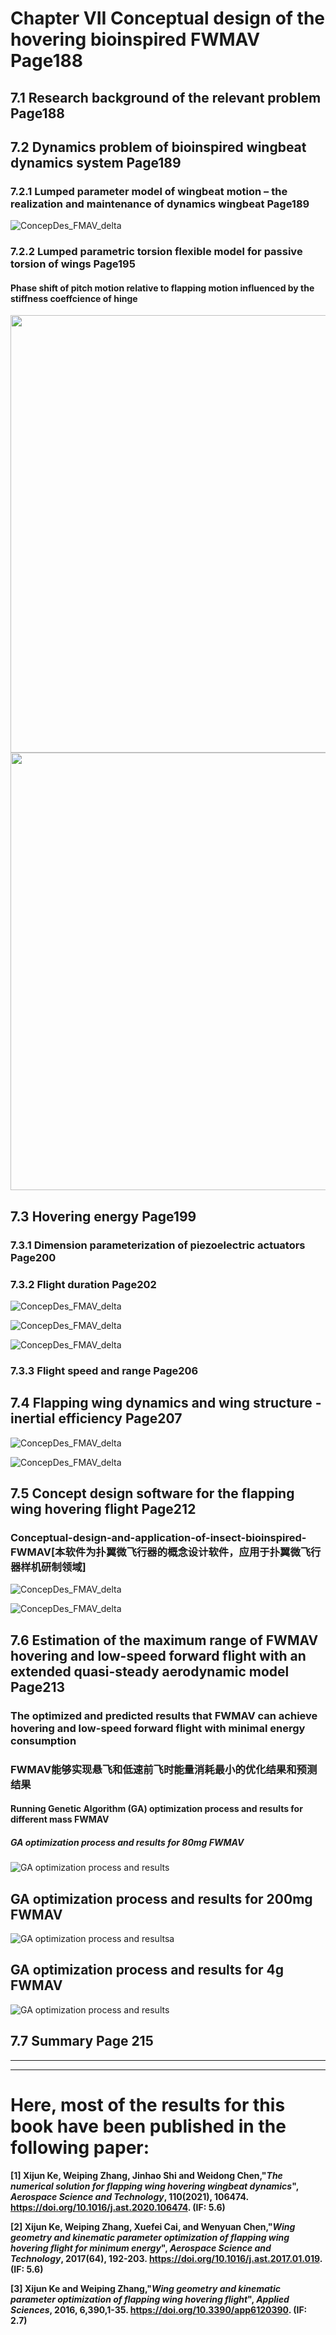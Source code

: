 ﻿# Chapter VII Conceptual design of the hovering bioinspired FWMAV	Page188

## 7.1 Research background of the relevant problem	Page188

## 7.2 Dynamics problem of bioinspired wingbeat dynamics system 	Page189

### 7.2.1 Lumped parameter model of wingbeat motion – the realization and maintenance of dynamics wingbeat	Page189

![ConcepDes_FMAV_delta](https://github.com/xijunke/ConcepDes_FMAV_delta/blob/master/pic_png_tif_pdf_eps_bmp/png/%E8%A7%84%E5%AE%9A%E7%9A%84%E8%B0%90%E6%B3%A2%E6%8B%8D%E6%89%93%E8%A7%92%E5%92%8C%E6%89%AD%E8%BD%AC%E8%A7%92_%E5%9C%A8%E4%B8%8D%E5%90%8C%E7%9A%84%E6%94%BB%E8%A7%92alpha_0%E4%B8%8B%E7%9A%84%E9%98%BB%E5%B0%BC%E5%8A%9B%E9%9A%8F%E6%97%A0%E9%87%8F%E7%BA%B2%E6%97%B6%E9%97%B4%E7%9A%84%E5%8F%98%E5%8C%962.png)

### 7.2.2 Lumped parametric torsion flexible model for passive torsion of wings 	Page195

#### Phase shift of pitch motion relative to flapping motion influenced by the stiffness coeffcience of hinge

<div align=center>
<img src="https://github.com/xijunke/phase_shift/blob/master/pic_png_tif_eps_pdf/png/phase_shift_D_Ishihara2.png" width="1200" height="700"/>
</div>
<div align=center>
<img src="https://github.com/xijunke/phase_shift/blob/master/pic_png_tif_eps_pdf/png/Euler_Motion_Eq6_fruitfly_4itemTorq2_1_phaseshift.png" width="1200" height="700"/>
</div>

## 7.3 Hovering energy	  Page199

### 7.3.1 Dimension parameterization of piezoelectric actuators	    Page200

### 7.3.2 Flight duration	Page202

![ConcepDes_FMAV_delta](https://github.com/xijunke/ConcepDes_FMAV_delta/blob/master/pic_png_tif_pdf_eps_bmp/png/%E5%B7%B2%E7%9F%A5%E6%89%91%E7%BF%BC%E5%BE%AE%E9%A3%9E%E8%A1%8C%E5%99%A8%E8%B4%A8%E9%87%8F_%E9%A3%9E%E8%A1%8C%E6%97%B6%E9%95%BF%E5%8F%96%E5%86%B3%E4%BA%8E%E7%BF%85%E8%86%80%E9%95%BF%E5%BA%A6%E7%9A%84%E4%BA%8C%E6%AC%A1%E6%96%B9.png)

![ConcepDes_FMAV_delta](https://github.com/xijunke/ConcepDes_FMAV_delta/blob/master/pic_png_tif_pdf_eps_bmp/png/%E6%9C%80%E5%B0%8F%E7%BF%85%E8%86%80%E9%95%BF%E5%BA%A6%E4%B8%8EFMAV%E8%B4%A8%E9%87%8F%E7%9A%84%E5%85%B3%E7%B3%BB.png)

![ConcepDes_FMAV_delta](https://github.com/xijunke/ConcepDes_FMAV_delta/blob/master/pic_png_tif_pdf_eps_bmp/png/%E6%9C%80%E5%B0%8F%E7%BF%85%E8%86%80%E9%95%BF%E5%BA%A6%E4%B8%8EFMAV%E8%B4%A8%E9%87%8F(%E5%8F%A6%E5%A4%96%E9%99%84%E5%8A%A00_1kg%E8%B4%9F%E8%BD%BD)%E7%9A%84%E5%85%B3%E7%B3%BB.png)

### 7.3.3 Flight speed and range	Page206

## 7.4 Flapping wing dynamics and wing structure - inertial efficiency	Page207

![ConcepDes_FMAV_delta](https://github.com/xijunke/ConcepDes_FMAV_delta/blob/master/pic_png_tif_pdf_eps_bmp/png/%E7%BF%85%E8%86%80%E6%83%AF%E6%80%A7%E7%BB%93%E6%9E%84%E6%9E%81%E9%99%90%E4%B8%8B%E7%A1%AE%E5%AE%9A%E7%9A%84%E6%9C%80%E5%B0%8F%E7%BF%85%E8%86%80%E9%95%BF%E5%BA%A6%E4%B8%8EFMAV%E8%B4%A8%E9%87%8F%E7%9A%84%E5%85%B3%E7%B3%BB_2.png)

![ConcepDes_FMAV_delta](https://github.com/xijunke/ConcepDes_FMAV_delta/blob/master/pic_png_tif_pdf_eps_bmp/png/%E7%BF%85%E8%86%80%E6%83%AF%E6%80%A7%E7%BB%93%E6%9E%84%E6%9E%81%E9%99%90%E4%B8%8B%E7%A1%AE%E5%AE%9A%E7%9A%84%E6%9C%80%E5%B0%8F%E7%BF%85%E8%86%80%E9%95%BF%E5%BA%A6%E4%B8%8EFMAV%E8%B4%A8%E9%87%8F(%E5%8F%A6%E5%A4%96%E9%99%84%E5%8A%A00_1kg%E8%B4%9F%E8%BD%BD)%E7%9A%84%E5%85%B3%E7%B3%BB_2.png)

## 7.5 Concept design software for the flapping wing hovering flight	Page212

### Conceptual-design-and-application-of-insect-bioinspired-FWMAV[本软件为扑翼微飞行器的概念设计软件，应用于扑翼微飞行器样机研制领域]
![ConcepDes_FMAV_delta](https://github.com/xijunke/ConcepDes_FMAV_delta/blob/master/pic_GUI/main_GUI.bmp)

![ConcepDes_FMAV_delta](https://github.com/xijunke/ConcepDes_FMAV_delta/blob/master/pic_GUI/%E8%BD%AF%E4%BB%B6%E7%95%8C%E9%9D%A2-ConcepDes_FMAV_delta.bmp)


## 7.6 Estimation of the maximum range of FWMAV hovering and low-speed forward flight with an extended quasi-steady aerodynamic model	Page213

### The optimized and predicted results that FWMAV can achieve hovering and low-speed forward flight with minimal energy consumption
### FWMAV能够实现悬飞和低速前飞时能量消耗最小的优化结果和预测结果

#### Running Genetic Algorithm (GA) optimization process and results for different mass FWMAV

##### GA optimization process and results for 80mg FWMAV

![GA optimization process and results](https://github.com/xijunke/WGP_WKP_optimization_cruding_range_endurance_cruiseflight/blob/main/20160402_optimal_results_for_80mg_FWMAV/20160402-WingM7_1_10variable_group_flight_range-optimal_results.png)

## GA optimization process and results for 200mg FWMAV

![GA optimization process and resultsa](https://github.com/xijunke/WGP_WKP_optimization_cruding_range_endurance_cruiseflight/blob/main/20160405_optimal_results_for_200mg_FWMAV/20160405-WingM7_1_10variable_group_flight_range-optimal_result.png)

## GA optimization process and results for 4g FWMAV

![GA optimization process and results](https://github.com/xijunke/WGP_WKP_optimization_cruding_range_endurance_cruiseflight/blob/main/20160416_optimal_results_for_4g_FWMAV/20160416-WingM7_1_10variable_group_flight_range-optimal_results_4g.png)


## 7.7 Summary	Page 215
---------------------------------------------------------------------------------------------------------  



---------------------------------------------------------------------------------------------------------   
# Here, most of the results for this book have been published in the following paper:

**[1] Xijun Ke, Weiping Zhang, Jinhao Shi and Weidong Chen,"*The numerical solution for flapping wing hovering wingbeat dynamics*", ***Aerospace Science and Technology***, 110(2021), 106474. https://doi.org/10.1016/j.ast.2020.106474. (IF: 5.6)**

**[2] Xijun Ke, Weiping Zhang, Xuefei Cai, and Wenyuan Chen,"*Wing geometry and kinematic parameter optimization of flapping wing hovering flight for minimum energy*", ***Aerospace Science and Technology***, 2017(64), 192-203. https://doi.org/10.1016/j.ast.2017.01.019. (IF: 5.6)**

**[3] Xijun Ke and Weiping Zhang,"*Wing geometry and kinematic parameter optimization of flapping wing hovering flight*", ***Applied Sciences***, 2016, 6,390,1-35. https://doi.org/10.3390/app6120390. (IF: 2.7)**